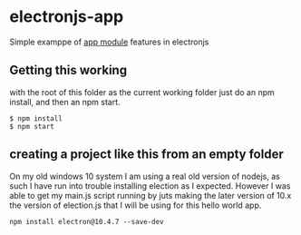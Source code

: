 # electronjs-app

Simple examppe of [app module](https://www.electronjs.org/docs/latest/api/app) features in electronjs

## Getting this working

with the root of this folder as the current working folder just do an npm install, and then an npm start.

```
$ npm install
$ npm start
```

## creating a project like this from an empty folder

On my old windows 10 system I am using a real old version of nodejs, as such I have run into trouble installing election as I expected. However I was able to get my main.js script running by juts making the later version of 10.x the version of election.js that I will be using for this hello world app.

```
npm install electron@10.4.7 --save-dev
```
